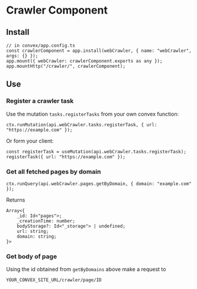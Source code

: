 # Crawler Component

## Install
```
// in convex/app.config.ts
const crawlerComponent = app.install(webCrawler, { name: "webCrawler", args: {} });
app.mount({ webCrawler: crawlerComponent.exports as any });
app.mountHttp("/crawler/", crawlerComponent);
```

## Use

### Register a crawler task
Use the mutation `tasks.registerTasks` from your own convex function:
```
ctx.runMutation(api.webCrawler.tasks.registerTask, { url: "https://example.com" });
```

Or form your client:
```
const registerTask = useMutation(api.webCrawler.tasks.registerTask);
registerTask({ url: "https://example.com" });
```

### Get all fetched pages by domain
```
ctx.runQuery(api.webCrawler.pages.getByDomain, { domain: "example.com" });
```

Returns
```
Array<{
    _id: Id<"pages">;
    _creationTime: number;
    bodyStorage?: Id<"_storage"> | undefined;
    url: string;
    domain: string;
}>
```

### Get body of page
Using the id obtained from `getByDomains` above make a request to
```
YOUR_CONVEX_SITE_URL/crawler/page/ID
```